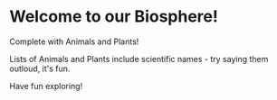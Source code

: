 # Welcome to our Biosphere!

Complete with Animals and Plants!

Lists of Animals and Plants include scientific names - try saying them outloud, it's fun. 

Have fun exploring!
